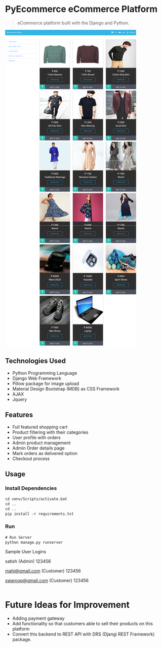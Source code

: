 # PyEcommerce eCommerce Platform

> eCommerce platform built with the Django and Python.

![screenshot](https://github.com/satishnaikawadi2011/PL_Project_Ecommerce_Web_App/blob/main/screenshots/HomePage.png)

## Technologies Used

- Python Programming Language
- Django Web Framework
- Pillow package for image upload
- Material Design Bootstrap (MDB) as CSS Framework
- AJAX
- Jquery

## Features

- Full featured shopping cart
- Product filtering with their categories
- User profile with orders
- Admin product management
- Admin Order details page
- Mark orders as delivered option
- Checkout process

## Usage

### Install Dependencies

```
cd venv/Scripts/activate.bat
cd ..
cd ..
pip install -r requirements.txt
```

### Run

```
# Run Server 
python manage.py runserver

```

Sample User Logins

satish (Admin)
123456

mahi@gmail.com (Customer)
123456

swaroop@gmail.com (Customer)
123456
```
```
# Future Ideas for Improvement

- Adding payment gateway
- Add functionality so that customers able to sell their products on this platform
- Convert this backend to REST API with DRS (Djangi REST Framework) package.
